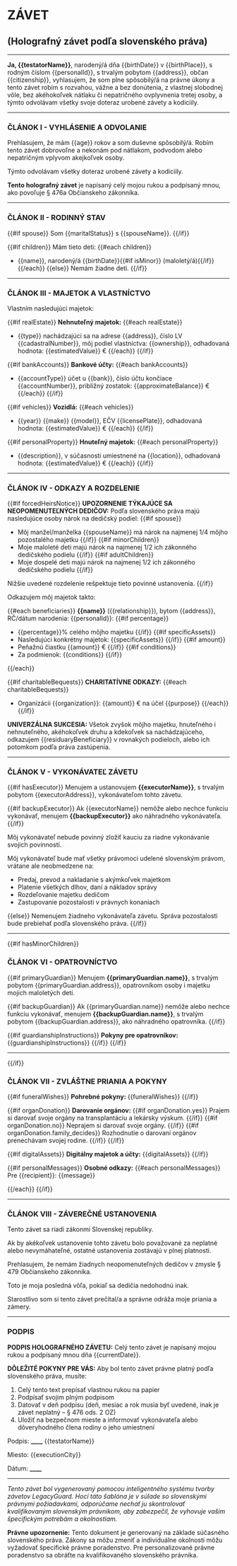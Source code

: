 # ZÁVET

## (Holografný závet podľa slovenského práva)

---

**Ja, {{testatorName}}**, narodený/á dňa {{birthDate}} v {{birthPlace}}, s rodným číslom {{personalId}}, s trvalým pobytom {{address}}, občan {{citizenship}}, vyhlasujem, že som plne spôsobilý/á na právne úkony a tento závet robím s rozvahou, vážne a bez donútenia, z vlastnej slobodnej vôle, bez akéhokoľvek nátlaku či nepatričného ovplyvnenia tretej osoby, a týmto odvolávam všetky svoje doteraz urobené závety a kodiciily.

---

### ČLÁNOK I - VYHLÁSENIE A ODVOLANIE

Prehlasujem, že mám {{age}} rokov a som duševne spôsobilý/á. Robím tento závet dobrovoľne a nekonám pod nátlakom, podvodom alebo nepatričným vplyvom akejkoľvek osoby.

Týmto odvolávam všetky doteraz urobené závety a kodiciily.

**Tento holografný závet** je napísaný celý mojou rukou a podpísaný mnou, ako povoľuje § 476a Občianskeho zákonníka.

---

### ČLÁNOK II - RODINNÝ STAV

{{#if spouse}}
Som {{maritalStatus}} s {{spouseName}}.
{{/if}}

{{#if children}}
Mám tieto deti:
{{#each children}}

- {{name}}, narodený/á {{birthDate}}{{#if isMinor}} (maloletý/á){{/if}}
  {{/each}}
  {{else}}
  Nemám žiadne deti.
  {{/if}}

---

### ČLÁNOK III - MAJETOK A VLASTNÍCTVO

Vlastním nasledujúci majetok:

{{#if realEstate}}
**Nehnuteľný majetok:**
{{#each realEstate}}

- {{type}} nachádzajúci sa na adrese {{address}}, číslo LV {{cadastralNumber}}, môj podiel vlastníctva: {{ownership}}, odhadovaná hodnota: {{estimatedValue}} €
  {{/each}}
  {{/if}}

{{#if bankAccounts}}
**Bankové účty:**
{{#each bankAccounts}}

- {{accountType}} účet u {{bank}}, číslo účtu končiace {{accountNumber}}, približný zostatok: {{approximateBalance}} €
  {{/each}}
  {{/if}}

{{#if vehicles}}
**Vozidlá:**
{{#each vehicles}}

- {{year}} {{make}} {{model}}, EČV {{licensePlate}}, odhadovaná hodnota: {{estimatedValue}} €
  {{/each}}
  {{/if}}

{{#if personalProperty}}
**Hnuteľný majetok:**
{{#each personalProperty}}

- {{description}}, v súčasnosti umiestnené na {{location}}, odhadovaná hodnota: {{estimatedValue}} €
  {{/each}}
  {{/if}}

---

### ČLÁNOK IV - ODKAZY A ROZDELENIE

{{#if forcedHeirsNotice}}
**UPOZORNENIE TÝKAJÚCE SA NEOPOMENUTEĽNÝCH DEDIČOV:**
Podľa slovenského práva majú nasledujúce osoby nárok na dedičský podiel:
{{#if spouse}}

- Môj manžel/manželka {{spouseName}} má nárok na najmenej 1/4 môjho pozostalého majetku
  {{/if}}
  {{#if minorChildren}}
- Moje maloleté deti majú nárok na najmenej 1/2 ich zákonného dedičského podielu
  {{/if}}
  {{#if adultChildren}}
- Moje dospelé deti majú nárok na najmenej 1/2 ich zákonného dedičského podielu
  {{/if}}

Nižšie uvedené rozdelenie rešpektuje tieto povinné ustanovenia.
{{/if}}

Odkazujem môj majetok takto:

{{#each beneficiaries}}
**{{name}}** ({{relationship}}), bytom {{address}}, RČ/dátum narodenia: {{personalId}}:
{{#if percentage}}

- {{percentage}}% celého môjho majetku
  {{/if}}
  {{#if specificAssets}}
- Nasledujúci konkrétny majetok: {{specificAssets}}
  {{/if}}
  {{#if amount}}
- Peňažnú čiastku {{amount}} €
  {{/if}}
  {{#if conditions}}
- Za podmienok: {{conditions}}
  {{/if}}

{{/each}}

{{#if charitableBequests}}
**CHARITATÍVNE ODKAZY:**
{{#each charitableBequests}}

- Organizácii {{organization}}: {{amount}} € na účel {{purpose}}
  {{/each}}
  {{/if}}

**UNIVERZÁLNA SUKCESIA:**
Všetok zvyšok môjho majetku, hnuteľného i nehnuteľného, akéhokoľvek druhu a kdekoľvek sa nachádzajúceho, odkazujem {{residuaryBeneficiary}} v rovnakých podieloch, alebo ich potomkom podľa práva zastúpenia.

---

### ČLÁNOK V - VYKONÁVATEĽ ZÁVETU

{{#if hasExecutor}}
Menujem a ustanovujem **{{executorName}}**, s trvalým pobytom {{executorAddress}}, vykonávateľom tohto závetu.

{{#if backupExecutor}}
Ak {{executorName}} nemôže alebo nechce funkciu vykonávať, menujem **{{backupExecutor}}** ako náhradného vykonávateľa.
{{/if}}

Môj vykonávateľ nebude povinný zložiť kauciu za riadne vykonávanie svojich povinností.

Môj vykonávateľ bude mať všetky právomoci udelené slovenským právom, vrátane ale neobmedzene na:

- Predaj, prevod a nakladanie s akýmkoľvek majetkom
- Platenie všetkých dlhov, daní a nákladov správy
- Rozdeľovanie majetku dedičom
- Zastupovanie pozostalosti v právnych konaniach

{{else}}
Nemenujem žiadneho vykonávateľa závetu. Správa pozostalosti bude prebiehať podľa slovenského práva.
{{/if}}

---

{{#if hasMinorChildren}}

### ČLÁNOK VI - OPATROVNÍCTVO

{{#if primaryGuardian}}
Menujem **{{primaryGuardian.name}}**, s trvalým pobytom {{primaryGuardian.address}}, opatrovníkom osoby i majetku mojich maloletých detí.

{{#if backupGuardian}}
Ak {{primaryGuardian.name}} nemôže alebo nechce funkciu vykonávať, menujem **{{backupGuardian.name}}**, s trvalým pobytom {{backupGuardian.address}}, ako náhradného opatrovníka.
{{/if}}

{{#if guardianshipInstructions}}
**Pokyny pre opatrovníkov:**
{{guardianshipInstructions}}
{{/if}}
{{/if}}

---

{{/if}}

### ČLÁNOK VII - ZVLÁŠTNE PRIANIA A POKYNY

{{#if funeralWishes}}
**Pohrebné pokyny:**
{{funeralWishes}}
{{/if}}

{{#if organDonation}}
**Darovanie orgánov:**
{{#if organDonation.yes}}
Prajem si darovať svoje orgány na transplantáciu a lekársky výskum.
{{/if}}
{{#if organDonation.no}}
Neprajem si darovať svoje orgány.
{{/if}}
{{#if organDonation.family_decides}}
Rozhodnutie o darovaní orgánov prenechávam svojej rodine.
{{/if}}
{{/if}}

{{#if digitalAssets}}
**Digitálny majetok a účty:**
{{digitalAssets}}
{{/if}}

{{#if personalMessages}}
**Osobné odkazy:**
{{#each personalMessages}}
Pre {{recipient}}: {{message}}

{{/each}}
{{/if}}

---

### ČLÁNOK VIII - ZÁVEREČNÉ USTANOVENIA

Tento závet sa riadi zákonmi Slovenskej republiky.

Ak by akékoľvek ustanovenie tohto závetu bolo považované za neplatné alebo nevymáhateľné, ostatné ustanovenia zostávajú v plnej platnosti.

Prehlasujem, že nemám žiadnych neopomenuteľných dedičov v zmysle § 479 Občianskeho zákonníka.

Toto je moja posledná vôľa, pokiaľ sa dedičia nedohodnú inak.

Starostlivo som si tento závet prečítal/a a správne odráža moje priania a zámery.

---

### PODPIS

**PODPIS HOLOGRAFNÉHO ZÁVETU:**
Celý tento závet je napísaný mojou rukou a podpísaný mnou dňa {{currentDate}}.

**DÔLEŽITÉ POKYNY PRE VÁS:**
Aby bol tento závet právne platný podľa slovenského práva, musíte:

1. Celý tento text prepísať vlastnou rukou na papier
2. Podpísať svojim plným podpisom
3. Datovať v deň podpisu (deň, mesiac a rok musia byť uvedené, inak je závet neplatný – § 476 ods. 2 OZ)
4. Uložiť na bezpečnom mieste a informovať vykonávateľa alebo dôveryhodného člena rodiny o jeho umiestnení

Podpis: **********\_\_\_\_**********
{{testatorName}}

Miesto: {{executionCity}}

Dátum: ************\_\_\_\_************

---

_Tento závet bol vygenerovaný pomocou inteligentného systému tvorby závetov LegacyGuard. Hoci táto šablóna je v súlade so slovenskými právnymi požiadavkami, odporúčame nechať ju skontrolovať kvalifikovaným slovenským právnikom, aby zabezpečil, že vyhovuje vašim špecifickým potrebám a okolnostiam._

**Právne upozornenie:** Tento dokument je generovaný na základe súčasného slovenského práva. Zákony sa môžu zmeniť a individuálne okolnosti môžu vyžadovať špecifické právne poradenstvo. Pre personalizované právne poradenstvo sa obráťte na kvalifikovaného slovenského právnika.
